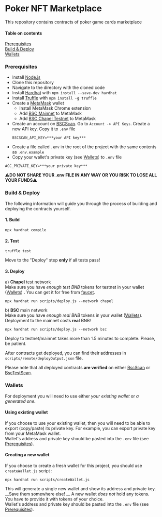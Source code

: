 # Poker NFT Marketplace

This repository contains contracts of poker game cards marketplace

#### Table on contents
[Prerequisites](#preq)  
[Build & Deploy](#build_and_deploy)  
[Wallets](#wallets)  

<a name="preq"/>

### Prerequisites 
- Install [Node.js](https://nodejs.org/en/download/)
- Clone this repository
- Navigate to the directory with the cloned code
- Install [Hardhat](https://hardhat.org/) with `npm install --save-dev hardhat`
- Install [Truffle](https://trufflesuite.com/docs/truffle/getting-started/installation/) with `npm install -g truffle`
- Create a [MetaMask](https://metamask.io/) wallet
  - Install MetaMask Chrome extension
  - Add [BSC Mainnet](https://academy.binance.com/en/articles/connecting-metamask-to-binance-smart-chain) to MetaMask
  - Add [BSC Chapel Testnet](https://academy.binance.com/en/articles/connecting-metamask-to-binance-smart-chain) to MetaMask
- Create an account on [BSCScan](https://bscscan.com/). Go to `Account -> API Keys`. Create a new API key. Copy it to `.env` file
    ```
   BSCSCAN_API_KEY=***your API key***
    ```
- Create a file called `.env` in the root of the project with the same contents as `.env.example`
- Copy your wallet's private key (see [Wallets](#wallets)) to `.env` file
```
ACC_PRIVATE_KEY=***your private key***
```
:warning:__DO NOT SHARE YOUR .env FILE IN ANY WAY OR YOU RISK TO LOSE ALL YOUR FUNDS__:warning:

<a name="build_and_deploy"/>

### Build & Deploy  
The following information will guide you through the process of building and deploying the contracts yourself.


#### 1. Build
```
npx hardhat compile
```

#### 2. Test
```
truffle test
```
Move to the "Deploy" step __only__ if all tests pass!

#### 3. Deploy
а) __Chapel__ test network  
Make sure you have _enough test BNB_ tokens for testnet in your wallet ([Wallets](#wallets)) . You can get it for free from [faucet](https://testnet.binance.org/faucet-smart).  
```
npx hardhat run scripts/deploy.js --network chapel
```  
b) __BSC__ main network  
Make sure you have _enough real BNB_ tokens in your wallet ([Wallets](#wallets)). Deployment to the mainnet costs __real__ BNB!
```
npx hardhat run scripts/deploy.js --network bsc
```
Deploy to testnet/mainnet takes more than 1.5 minutes to complete. Please, be patient.  

After contracts get deployed, you can find their addresses in `scripts/remote/deployOutput.json` file. 

Please note that all deployed contracts __are verified__ on either [BscScan](https://bscscan.com/) or [BscTestScan](https://testnet.bscscan.com/). 

<a name="wallets"/>

### Wallets
For deployment you will need to use either _your existing wallet_ or _a generated one_. 

#### Using existing wallet
If you choose to use your existing wallet, then you will need to be able to export (copy/paste) its private key. For example, you can export private key from your MetaMask wallet.  
Wallet's address and private key should be pasted into the `.env` file (see [Prerequisites](#preq)).  

#### Creating a new wallet
If you choose to create a fresh wallet for this project, you should use `createWallet.js` script :
```
npx hardhat run scripts/createWallet.js
```
This will generate a single new wallet and show its address and private key. __Save them somewhere else! __
A new wallet _does not_ hold any tokens. You have to provide it with tokens of your choice.  
Wallet's address and private key should be pasted into the `.env` file (see [Prerequisites](#prerequisites)).
